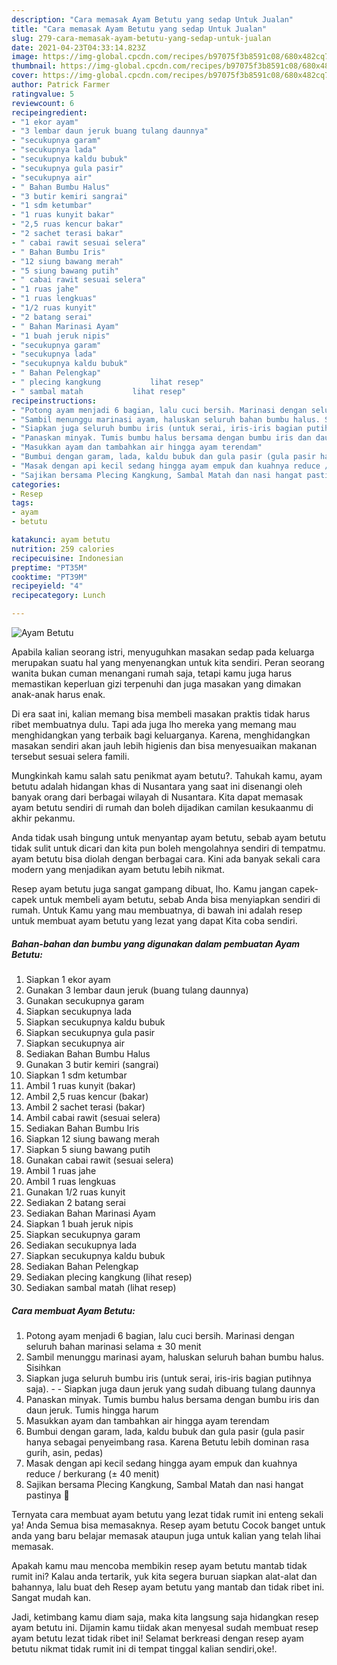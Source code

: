 ```yaml
---
description: "Cara memasak Ayam Betutu yang sedap Untuk Jualan"
title: "Cara memasak Ayam Betutu yang sedap Untuk Jualan"
slug: 279-cara-memasak-ayam-betutu-yang-sedap-untuk-jualan
date: 2021-04-23T04:33:14.823Z
image: https://img-global.cpcdn.com/recipes/b97075f3b8591c08/680x482cq70/ayam-betutu-foto-resep-utama.jpg
thumbnail: https://img-global.cpcdn.com/recipes/b97075f3b8591c08/680x482cq70/ayam-betutu-foto-resep-utama.jpg
cover: https://img-global.cpcdn.com/recipes/b97075f3b8591c08/680x482cq70/ayam-betutu-foto-resep-utama.jpg
author: Patrick Farmer
ratingvalue: 5
reviewcount: 6
recipeingredient:
- "1 ekor ayam"
- "3 lembar daun jeruk buang tulang daunnya"
- "secukupnya garam"
- "secukupnya lada"
- "secukupnya kaldu bubuk"
- "secukupnya gula pasir"
- "secukupnya air"
- " Bahan Bumbu Halus"
- "3 butir kemiri sangrai"
- "1 sdm ketumbar"
- "1 ruas kunyit bakar"
- "2,5 ruas kencur bakar"
- "2 sachet terasi bakar"
- " cabai rawit sesuai selera"
- " Bahan Bumbu Iris"
- "12 siung bawang merah"
- "5 siung bawang putih"
- " cabai rawit sesuai selera"
- "1 ruas jahe"
- "1 ruas lengkuas"
- "1/2 ruas kunyit"
- "2 batang serai"
- " Bahan Marinasi Ayam"
- "1 buah jeruk nipis"
- "secukupnya garam"
- "secukupnya lada"
- "secukupnya kaldu bubuk"
- " Bahan Pelengkap"
- " plecing kangkung           lihat resep"
- " sambal matah           lihat resep"
recipeinstructions:
- "Potong ayam menjadi 6 bagian, lalu cuci bersih. Marinasi dengan seluruh bahan marinasi selama ± 30 menit"
- "Sambil menunggu marinasi ayam, haluskan seluruh bahan bumbu halus. Sisihkan"
- "Siapkan juga seluruh bumbu iris (untuk serai, iris-iris bagian putihnya saja).  Siapkan juga daun jeruk yang sudah dibuang tulang daunnya"
- "Panaskan minyak. Tumis bumbu halus bersama dengan bumbu iris dan daun jeruk. Tumis hingga harum"
- "Masukkan ayam dan tambahkan air hingga ayam terendam"
- "Bumbui dengan garam, lada, kaldu bubuk dan gula pasir (gula pasir hanya sebagai penyeimbang rasa. Karena Betutu lebih dominan rasa gurih, asin, pedas)"
- "Masak dengan api kecil sedang hingga ayam empuk dan kuahnya reduce / berkurang (± 40 menit)"
- "Sajikan bersama Plecing Kangkung, Sambal Matah dan nasi hangat pastinya 🤭"
categories:
- Resep
tags:
- ayam
- betutu

katakunci: ayam betutu 
nutrition: 259 calories
recipecuisine: Indonesian
preptime: "PT35M"
cooktime: "PT39M"
recipeyield: "4"
recipecategory: Lunch

---
```



![Ayam Betutu](https://img-global.cpcdn.com/recipes/b97075f3b8591c08/680x482cq70/ayam-betutu-foto-resep-utama.jpg)

Apabila kalian seorang istri, menyuguhkan masakan sedap pada keluarga merupakan suatu hal yang menyenangkan untuk kita sendiri. Peran seorang  wanita bukan cuman menangani rumah saja, tetapi kamu juga harus memastikan keperluan gizi terpenuhi dan juga masakan yang dimakan anak-anak harus enak.

Di era  saat ini, kalian memang bisa membeli masakan praktis tidak harus ribet membuatnya dulu. Tapi ada juga lho mereka yang memang mau menghidangkan yang terbaik bagi keluarganya. Karena, menghidangkan masakan sendiri akan jauh lebih higienis dan bisa menyesuaikan makanan tersebut sesuai selera famili. 



Mungkinkah kamu salah satu penikmat ayam betutu?. Tahukah kamu, ayam betutu adalah hidangan khas di Nusantara yang saat ini disenangi oleh banyak orang dari berbagai wilayah di Nusantara. Kita dapat memasak ayam betutu sendiri di rumah dan boleh dijadikan camilan kesukaanmu di akhir pekanmu.

Anda tidak usah bingung untuk menyantap ayam betutu, sebab ayam betutu tidak sulit untuk dicari dan kita pun boleh mengolahnya sendiri di tempatmu. ayam betutu bisa diolah dengan berbagai cara. Kini ada banyak sekali cara modern yang menjadikan ayam betutu lebih nikmat.

Resep ayam betutu juga sangat gampang dibuat, lho. Kamu jangan capek-capek untuk membeli ayam betutu, sebab Anda bisa menyiapkan sendiri di rumah. Untuk Kamu yang mau membuatnya, di bawah ini adalah resep untuk membuat ayam betutu yang lezat yang dapat Kita coba sendiri.

<!--inarticleads1-->

##### Bahan-bahan dan bumbu yang digunakan dalam pembuatan Ayam Betutu:

1. Siapkan 1 ekor ayam
1. Gunakan 3 lembar daun jeruk (buang tulang daunnya)
1. Gunakan secukupnya garam
1. Siapkan secukupnya lada
1. Siapkan secukupnya kaldu bubuk
1. Siapkan secukupnya gula pasir
1. Siapkan secukupnya air
1. Sediakan  Bahan Bumbu Halus
1. Gunakan 3 butir kemiri (sangrai)
1. Siapkan 1 sdm ketumbar
1. Ambil 1 ruas kunyit (bakar)
1. Ambil 2,5 ruas kencur (bakar)
1. Ambil 2 sachet terasi (bakar)
1. Ambil  cabai rawit (sesuai selera)
1. Sediakan  Bahan Bumbu Iris
1. Siapkan 12 siung bawang merah
1. Siapkan 5 siung bawang putih
1. Gunakan  cabai rawit (sesuai selera)
1. Ambil 1 ruas jahe
1. Ambil 1 ruas lengkuas
1. Gunakan 1/2 ruas kunyit
1. Sediakan 2 batang serai
1. Sediakan  Bahan Marinasi Ayam
1. Siapkan 1 buah jeruk nipis
1. Siapkan secukupnya garam
1. Sediakan secukupnya lada
1. Siapkan secukupnya kaldu bubuk
1. Sediakan  Bahan Pelengkap
1. Sediakan  plecing kangkung           (lihat resep)
1. Sediakan  sambal matah           (lihat resep)




<!--inarticleads2-->

##### Cara membuat Ayam Betutu:

1. Potong ayam menjadi 6 bagian, lalu cuci bersih. Marinasi dengan seluruh bahan marinasi selama ± 30 menit
1. Sambil menunggu marinasi ayam, haluskan seluruh bahan bumbu halus. Sisihkan
1. Siapkan juga seluruh bumbu iris (untuk serai, iris-iris bagian putihnya saja). -  - Siapkan juga daun jeruk yang sudah dibuang tulang daunnya
1. Panaskan minyak. Tumis bumbu halus bersama dengan bumbu iris dan daun jeruk. Tumis hingga harum
1. Masukkan ayam dan tambahkan air hingga ayam terendam
1. Bumbui dengan garam, lada, kaldu bubuk dan gula pasir (gula pasir hanya sebagai penyeimbang rasa. Karena Betutu lebih dominan rasa gurih, asin, pedas)
1. Masak dengan api kecil sedang hingga ayam empuk dan kuahnya reduce / berkurang (± 40 menit)
1. Sajikan bersama Plecing Kangkung, Sambal Matah dan nasi hangat pastinya 🤭




Ternyata cara membuat ayam betutu yang lezat tidak rumit ini enteng sekali ya! Anda Semua bisa memasaknya. Resep ayam betutu Cocok banget untuk anda yang baru belajar memasak ataupun juga untuk kalian yang telah lihai memasak.

Apakah kamu mau mencoba membikin resep ayam betutu mantab tidak rumit ini? Kalau anda tertarik, yuk kita segera buruan siapkan alat-alat dan bahannya, lalu buat deh Resep ayam betutu yang mantab dan tidak ribet ini. Sangat mudah kan. 

Jadi, ketimbang kamu diam saja, maka kita langsung saja hidangkan resep ayam betutu ini. Dijamin kamu tiidak akan menyesal sudah membuat resep ayam betutu lezat tidak ribet ini! Selamat berkreasi dengan resep ayam betutu nikmat tidak rumit ini di tempat tinggal kalian sendiri,oke!.

